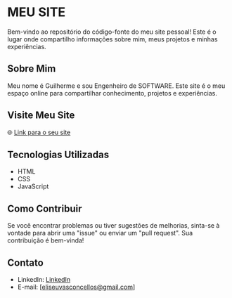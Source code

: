 # MEU SITE

Bem-vindo ao repositório do código-fonte do meu site pessoal! Este é o lugar onde compartilho informações sobre mim, meus projetos e minhas experiências.

## Sobre Mim

Meu nome é Guilherme e sou Engenheiro de SOFTWARE. Este site é o meu espaço online para compartilhar conhecimento, projetos e experiências.

## Visite Meu Site

🌐 [Link para o seu site](https://guicomh.github.io/)

## Tecnologias Utilizadas

- HTML
- CSS
- JavaScript

## Como Contribuir

Se você encontrar problemas ou tiver sugestões de melhorias, sinta-se à vontade para abrir uma "issue" ou enviar um "pull request". Sua contribuição é bem-vinda!

## Contato

- LinkedIn: [LinkedIn](https://www.linkedin.com/in/guilherme-vasconcellos-176736270/)
- E-mail: [eliseuvasconcellos@gmail.com]


